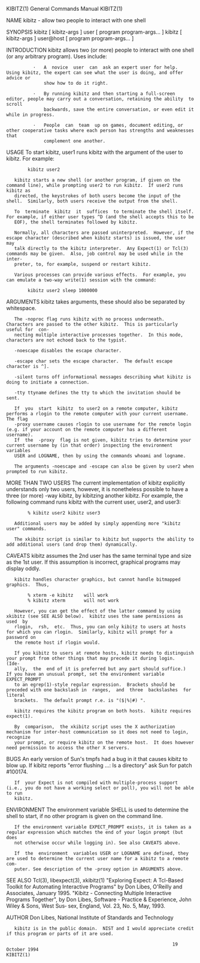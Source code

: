 KIBITZ(1)                                                     General Commands Manual                                                    KIBITZ(1)

NAME
       kibitz - allow two people to interact with one shell

SYNOPSIS
       kibitz [ kibitz-args ] user [ program program-args...  ]
       kibitz [ kibitz-args ] user@host [ program program-args...  ]

INTRODUCTION
       kibitz allows two (or more) people to interact with one shell (or any arbitrary program).  Uses include:

              ·   A  novice  user  can  ask an expert user for help.  Using kibitz, the expert can see what the user is doing, and offer advice or
                  show how to do it right.

              ·   By running kibitz and then starting a full-screen editor, people may carry out a conversation, retaining the ability  to  scroll
                  backwards, save the entire conversation, or even edit it while in progress.

              ·   People  can  team  up on games, document editing, or other cooperative tasks where each person has strengths and weaknesses that
                  complement one another.

USAGE
       To start kibitz, user1 runs kibitz with the argument of the user to kibitz.  For example:

            kibitz user2

       kibitz starts a new shell (or another program, if given on the command line), while prompting user2 to run kibitz.  If user2 runs kibitz as
       directed, the keystrokes of both users become the input of the shell.  Similarly, both users receive the output from the shell.

       To  terminate  kibitz  it  suffices  to terminate the shell itself.  For example, if either user types ^D (and the shell accepts this to be
       EOF), the shell terminates followed by kibitz.

       Normally, all characters are passed uninterpreted.  However, if the escape character (described when kibitz starts) is issued, the user may
       talk directly to the kibitz interpreter.  Any Expect(1) or Tcl(3) commands may be given.  Also, job control may be used while in the inter‐
       preter, to, for example, suspend or restart kibitz.

       Various processes can provide various effects.  For example, you can emulate a two-way write(1) session with the command:

            kibitz user2 sleep 1000000

ARGUMENTS
       kibitz takes arguments, these should also be separated by whitespace.

       The -noproc flag runs kibitz with no process underneath.  Characters are passed to the other kibitz.  This is particularly useful for  con‐
       necting multiple interactive processes together.  In this mode, characters are not echoed back to the typist.

       -noescape disables the escape character.

       -escape char sets the escape character.  The default escape character is ^].

       -silent turns off informational messages describing what kibitz is doing to initiate a connection.

       -tty ttyname defines the tty to which the invitation should be sent.

       If  you  start  kibitz  to user2 on a remote computer, kibitz performs a rlogin to the remote computer with your current username. The flag
       -proxy username causes rlogin to use username for the remote login (e.g. if your account on the remote computer has a different  username).
       If  the  -proxy  flag is not given, kibitz tries to determine your current username by (in that order) inspecting the environment variables
       USER and LOGNAME, then by using the commands whoami and logname.

       The arguments -noescape and -escape can also be given by user2 when prompted to run kibitz.

MORE THAN TWO USERS
       The current implementation of kibitz explicitly understands only two users, however, it is nonetheless possible to have a three  (or  more)
       -way kibitz, by kibitzing another kibitz.  For example, the following command runs kibitz with the current user, user2, and user3:

            % kibitz user2 kibitz user3

       Additional users may be added by simply appending more "kibitz user" commands.

       The xkibitz script is similar to kibitz but supports the ability to add additional users (and drop them) dynamically.

CAVEATS
       kibitz  assumes  the 2nd user has the same terminal type and size as the 1st user.  If this assumption is incorrect, graphical programs may
       display oddly.

       kibitz handles character graphics, but cannot handle bitmapped graphics.  Thus,

            % xterm -e kibitz    will work
            % kibitz xterm       will not work

       However, you can get the effect of the latter command by using xkibitz (see SEE ALSO below).  kibitz uses the same permissions as  used  by
       rlogin,  rsh,  etc.  Thus, you can only kibitz to users at hosts for which you can rlogin.  Similarly, kibitz will prompt for a password on
       the remote host if rlogin would.

       If you kibitz to users at remote hosts, kibitz needs to distinguish your prompt from other things that may precede it during login.   (Ide‐
       ally,  the  end of it is preferred but any part should suffice.)  If you have an unusual prompt, set the environment variable EXPECT_PROMPT
       to an egrep(1)-style regular expression.  Brackets should be preceded with one backslash in  ranges,  and  three  backslashes  for  literal
       brackets.  The default prompt r.e. is "($|%|#) ".

       kibitz requires the kibitz program on both hosts.  kibitz requires expect(1).

       By  comparison,  the xkibitz script uses the X authorization mechanism for inter-host communication so it does not need to login, recognize
       your prompt, or require kibitz on the remote host.  It does however need permission to access the other X servers.

BUGS
       An early version of Sun's tmpfs had a bug in it that causes kibitz to blow up.  If kibitz reports "error flushing ...: Is a directory"  ask
       Sun for patch #100174.

       If  your Expect is not compiled with multiple-process support (i.e., you do not have a working select or poll), you will not be able to run
       kibitz.

ENVIRONMENT
       The environment variable SHELL is used to determine the shell to start, if no other program is given on the command line.

       If the environment variable EXPECT_PROMPT exists, it is taken as a regular expression which matches the end of your login prompt (but  does
       not otherwise occur while logging in). See also CAVEATS above.

       If  the  environment  variables USER or LOGNAME are defined, they are used to determine the current user name for a kibitz to a remote com‐
       puter. See description of the -proxy option in ARGUMENTS above.

SEE ALSO
       Tcl(3), libexpect(3), xkibitz(1)
       "Exploring Expect: A Tcl-Based Toolkit for Automating Interactive Programs" by Don Libes, O'Reilly and Associates, January 1995.
       "Kibitz - Connecting Multiple Interactive Programs Together", by Don Libes, Software - Practice & Experience, John Wiley & Sons, West  Sus‐
       sex, England, Vol. 23, No. 5, May, 1993.

AUTHOR
       Don Libes, National Institute of Standards and Technology

       kibitz is in the public domain.  NIST and I would appreciate credit if this program or parts of it are used.

                                                                  19 October 1994                                                        KIBITZ(1)
